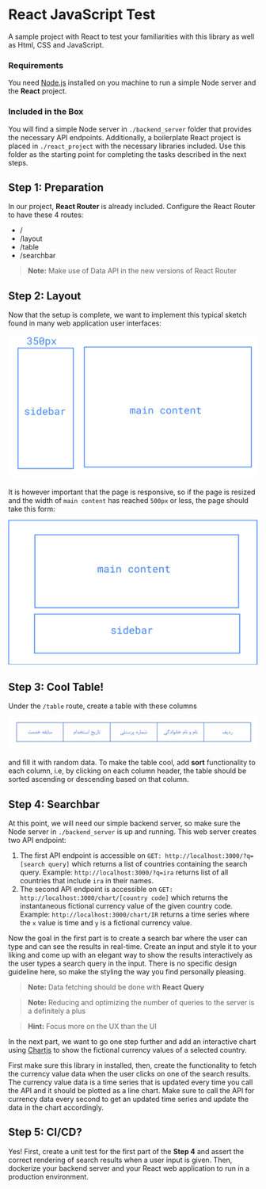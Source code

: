 # React JavaScript Test

A sample project with React to test your familiarities with this library as well as Html, CSS and JavaScript.

### Requirements

You need [Node.js](https://nodejs.org/en/download) installed on you machine to run a simple Node server and the **React** project.

### Included in the Box

You will find a simple Node server in `./backend_server` folder that provides the necessary API endpoints. Additionally, a boilerplate React project is placed in `./react_project` with the necessary libraries included. Use this folder as the starting point for completing the tasks described in the next steps.

## Step 1: Preparation

In our project, **React Router** is already included. Configure the React Router to have these 4 routes:

- /
- /layout
- /table
- /searchbar

> **Note:** Make use of Data API in the new versions of React Router

## Step 2: Layout

Now that the setup is complete, we want to implement this typical sketch found in many web application user interfaces:

![plot](./pics/Layout.png)

It is however important that the page is responsive, so if the page is resized and the width of `main content` has reached `500px` or less, the page should take this form:

![plot](./pics/Layout_Resize.png)

## Step 3: Cool Table!

Under the `/table` route, create a table with these columns

![plot](./pics/Table.png)

and fill it with random data. To make the table cool, add **sort** functionality to each column, i.e, by clicking on each column header, the table should be sorted ascending or descending based on that column.

## Step 4: Searchbar

At this point, we will need our simple backend server, so make sure the Node server in `./backend_server` is up and running. This web server creates two API endpoint:

1. The first API endpoint is accessible on `GET: http://localhost:3000/?q=[search query]` which returns a list of countries containing the search query. Example: `http://localhost:3000/?q=ira` returns list of all countries that include `ira` in their names.
2. The second API endpoint is accessible on `GET: http://localhost:3000/chart/[country code]` which returns the instantaneous fictional currency value of the given country code. Example: `http://localhost:3000/chart/IR` returns a time series where the `x` value is time and `y` is a fictional currency value.

Now the goal in the first part is to create a search bar where the user can type and can see the results in real-time. Create an input and style it to your liking and come up with an elegant way to show the results interactively as the user types a search query in the input. There is no specific design guideline here, so make the styling the way you find personally pleasing.

> **Note:** Data fetching should be done with **React Query**

> **Note:** Reducing and optimizing the number of queries to the server is a definitely a plus

> **Hint:** Focus more on the UX than the UI

In the next part, we want to go one step further and add an interactive chart using [Chartjs](https://www.chartjs.org/) to show the fictional currency values of a selected country.

First make sure this library in installed, then, create the functionality to fetch the currency value data when the user clicks on one of the search results. The currency value data is a time series that is updated every time you call the API and it should be plotted as a line chart. Make sure to call the API for currency data every second to get an updated time series and update the data in the chart accordingly.

## Step 5: CI/CD?

Yes! First, create a unit test for the first part of the **Step 4** and assert the correct rendering of search results when a user input is given. Then, dockerize your backend server and your React web application to run in a production environment.
